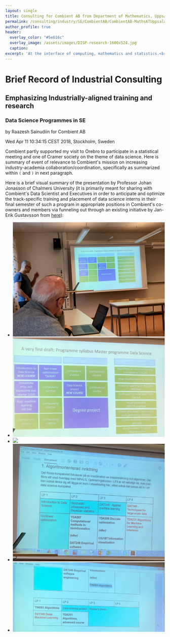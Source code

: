 ```yaml
---
layout: single
title: Consulting for Combient AB from Department of Mathematics, Uppsala University - 03/2017 - 2018 - Subtopic: Data Science Programmes in SE
permalink: /consulting/industry/SE/CombientAB/CombientAB-MathsATUppsala/dataScienceProgramsInSE/Masters/ChalmersPresentationAtCramerSocMeetingOrebro2018/
author_profile: true
header:
  overlay_color: "#5e616c"
  overlay_image: /assets/images/DISP-research-1600x524.jpg
  caption: 
excerpt: 'At the interface of computing, mathematics and statistics.<br /><br /><br />'
---
```


# Brief Record of Industrial Consulting 
## Emphasizing Industrially-aligned training and research
### Data Science Programmes in SE

by Raazesh Sainudiin for Combient AB

Wed Apr 11 10:34:15 CEST 2018, Stockholm, Sweden

Combient partly supported my visit to Orebro to participate in a statistical meeting and one of Cramer society on the theme of data science. Here is summary of event of relevance to Combient's mission on increasing industry-academia collaboration/coordination, specifically as summarized within `(` and `)` in next paragraph.


Here is a brief visual summary of the presentation by Professor Johan Jonasson of Chalmers University (it is primarily meant for sharing with Combient's Data Scientist and Executives in order to anticipate and optimize the track-specific training and placement of data science interns in their final semester of such a program in appropriate positions in Combient's co-owners and members via funneling out through an existing initiative by Jan-Erik Gustavsson from [here](https://sites.google.com/a/combient.com/combient-academia/)):


* <img src="https://github.com/lamastex/lamastex.github.io/raw/master/_pages/consulting/industry/SE/CombientAB/CombientAB-MathsATUppsala/dataScienceProgramsInSE/Masters/ChalmersPresentationAtCramerSocMeetingOrebro2018/images/dataScienceMScChalmersStyle_0_small.jpg">
* <img src="https://github.com/lamastex/lamastex.github.io/raw/master/_pages/consulting/industry/SE/CombientAB/CombientAB-MathsATUppsala/dataScienceProgramsInSE/Masters/ChalmersPresentationAtCramerSocMeetingOrebro2018/images/dataScienceMScChalmersStyle_1_small.jpg">
* <img src="https://github.com/lamastex/lamastex.github.io/raw/master/_pages/consulting/industry/SE/CombientAB/CombientAB-MathsATUppsala/dataScienceProgramsInSE/Masters/ChalmersPresentationAtCramerSocMeetingOrebro2018/images/">
* <img src="https://github.com/lamastex/lamastex.github.io/raw/master/_pages/consulting/industry/SE/CombientAB/CombientAB-MathsATUppsala/dataScienceProgramsInSE/Masters/ChalmersPresentationAtCramerSocMeetingOrebro2018/images/dataScienceMScChalmersStyle_ExampleTrackAlgorithms_0_small.jpg">
* <img src="https://github.com/lamastex/lamastex.github.io/raw/master/_pages/consulting/industry/SE/CombientAB/CombientAB-MathsATUppsala/dataScienceProgramsInSE/Masters/ChalmersPresentationAtCramerSocMeetingOrebro2018/images/dataScienceMScChalmersStyle_ExampleTrackAlgorithms_1_small.jpg">
